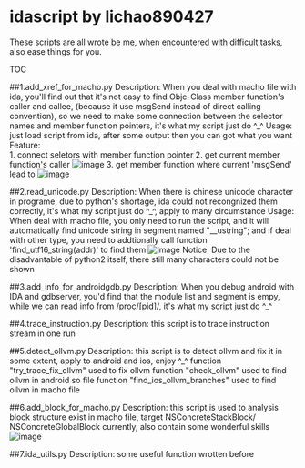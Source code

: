 # idascript    by lichao890427
These scripts are all wrote be me, when encountered with difficult tasks, also ease things for you.

TOC

##1.add_xref_for_macho.py
		Description:
		  When you deal with macho file with ida, you'll find out that it's not easy to find Objc-Class 
		member function's caller and callee, (because it use msgSend instead of direct calling 
		convention), so we need to make some connection between the selector names and member function 
		pointers, it's what my script just do ^_^
		Usage: 
		  just load script from ida, after some output then you can got what you want
		Feature:	
		  1. connect seletors with member function pointer 
		  2. get current member function's caller
![image](https://github.com/lichao890427/personal_script/blob/master/IDA_Script/screenshots/add_xref_for_macho_1.png)
		  3. get member function where current 'msgSend' lead to
![image](https://github.com/lichao890427/personal_script/blob/master/IDA_Script/screenshots/add_xref_for_macho_2.png)

##2.read_unicode.py
		Description:
		  When there is chinese unicode character in programe, due to python's shortage, ida could not 
		recongnized them correctly, it's what my script just do ^_^, apply to many circumstance
		Usage: 
		  When deal with macho file, you only need to run the script, and it will automatically find 
		unicode string in segment named "__ustring"; and if deal with other type, you need to  addtionally 
		call function 'find_utf16_string(addr)' to find them
![image](https://github.com/lichao890427/personal_script/blob/master/IDA_Script/screenshots/read_unicode.png)
		Notice: 
		  Due to the disadvantable of python2 itself, there still many characters could not be shown

##3.add_info_for_androidgdb.py
		Description:
		  When you debug android with IDA and gdbserver, you'd find that the module list and segment is
		empy, while we can read info from /proc/[pid]/, it's what my script just do ^_^

##4.trace_instruction.py
		Description:
		  this script is to trace instruction stream in one run

##5.detect_ollvm.py
		Description:
		  this script is to detect ollvm and fix it in some extent, apply to android and ios, enjoy ^_^
		  function "try_trace_fix_ollvm" used to fix ollvm
		  function "check_ollvm" used to find ollvm in android so file
		  function "find_ios_ollvm_branches" used to find ollvm in macho file

##6.add_block_for_macho.py
		Description:
		  this script is used to analysis block structure exist in macho file, target NSConcreteStackBlock/
		  NSConcreteGlobalBlock currently, also contain some wonderful skills
![image](https://github.com/lichao890427/personal_script/blob/master/IDA_Script/screenshots/add_block_for_macho.png)
		  
##7.ida_utils.py
		Description:
		  some useful function wrotten before
